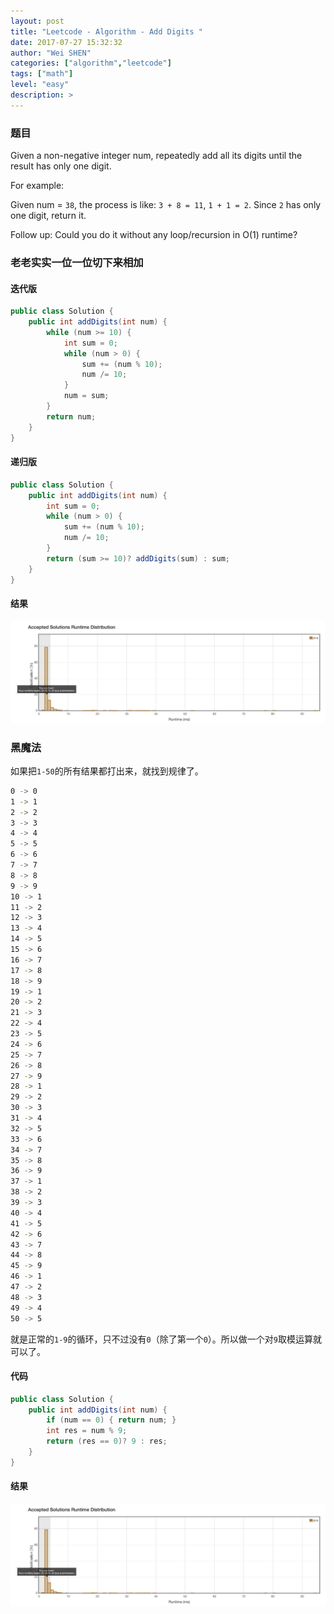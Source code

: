 ```yaml
---
layout: post
title: "Leetcode - Algorithm - Add Digits "
date: 2017-07-27 15:32:32
author: "Wei SHEN"
categories: ["algorithm","leetcode"]
tags: ["math"]
level: "easy"
description: >
---
```


### 题目
Given a non-negative integer num, repeatedly add all its digits until the result has only one digit.

For example:

Given num = `38`, the process is like: `3 + 8 = 11`, `1 + 1 = 2`. Since `2` has only one digit, return it.

Follow up:
Could you do it without any loop/recursion in O(1) runtime?

### 老老实实一位一位切下来相加

#### 迭代版
```java
public class Solution {
    public int addDigits(int num) {
        while (num >= 10) {
            int sum = 0;
            while (num > 0) {
                sum += (num % 10);
                num /= 10;
            }
            num = sum;
        }
        return num;
    }
}
```

#### 递归版
```java
public class Solution {
    public int addDigits(int num) {
        int sum = 0;
        while (num > 0) {
            sum += (num % 10);
            num /= 10;
        }
        return (sum >= 10)? addDigits(sum) : sum;
    }
}
```

#### 结果
![add-digits-1](/images/leetcode/add-digits-1.png)


### 黑魔法
如果把`1-50`的所有结果都打出来，就找到规律了。
```bash
0 -> 0
1 -> 1
2 -> 2
3 -> 3
4 -> 4
5 -> 5
6 -> 6
7 -> 7
8 -> 8
9 -> 9
10 -> 1
11 -> 2
12 -> 3
13 -> 4
14 -> 5
15 -> 6
16 -> 7
17 -> 8
18 -> 9
19 -> 1
20 -> 2
21 -> 3
22 -> 4
23 -> 5
24 -> 6
25 -> 7
26 -> 8
27 -> 9
28 -> 1
29 -> 2
30 -> 3
31 -> 4
32 -> 5
33 -> 6
34 -> 7
35 -> 8
36 -> 9
37 -> 1
38 -> 2
39 -> 3
40 -> 4
41 -> 5
42 -> 6
43 -> 7
44 -> 8
45 -> 9
46 -> 1
47 -> 2
48 -> 3
49 -> 4
50 -> 5
```

就是正常的`1-9`的循环，只不过没有`0`（除了第一个`0`）。所以做一个对`9`取模运算就可以了。

#### 代码
```java
public class Solution {
    public int addDigits(int num) {
        if (num == 0) { return num; }
        int res = num % 9;
        return (res == 0)? 9 : res;
    }
}
```

#### 结果
![add-digits-2](/images/leetcode/add-digits-2.png)

